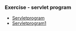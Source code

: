 ### Exercise - servlet program
- [Servletprogram](https://github.com/Adhyashetty-bit/1workedexample/blob/main/6a_servlet_program/factorial.png)
- [Servletprogram1](https://github.com/Adhyashetty-bit/1workedexample/blob/main/6a_servlet_program/factorial1.png)
